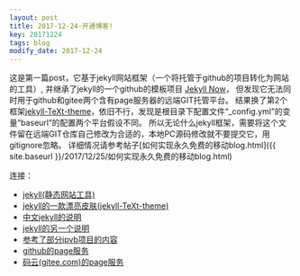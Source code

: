 ```yaml
---
layout: post
title: 2017-12-24-开通博客!
key: 20171224
tags: blog
modify_date: 2017-12-24
---
```


这是第一篇post，它基于jekyll网站框架（一个将托管于github的项目转化为网站的工具）,
并继承了jekyll的一个github的模板项目 [Jekyll Now](https://github.com/barryclark/jekyll-now)，
但发现它无法同时用于github和gitee两个含有page服务器的远端GIT托管平台。
结果换了第2个框架[jekyll-TeXt-theme](https://gitee.com/zcxv/jekyll-TeXt-theme)，依旧不行，发现是根目录下配置文件“_config.yml”的变量“baseurl”的配置两个平台假设不同。
所以无论什么jekyll框架，需要将这个文件留在远端GIT仓库自己修改为合适的，本地PC源码修改就不要提交它，用gitignore忽略。
详细情况请参考帖子[如何实现永久免费的移动blog.html]({{ site.baseurl }}/2017/12/25/如何实现永久免费的移动blog.html)


连接：
* [jekyll(静态网站工具)](http://jekyll.com.cn/docs/home/)
* [jekyll的一款漂亮皮肤(jekyll-TeXt-theme)](https://gitee.com/zcxv/jekyll-TeXt-theme)
* [中文jekyll的说明](http://www.ruanyifeng.com/blog/2012/08/blogging_with_jekyll.html)
* [jekyll的另一个说明](http://dontry.github.io/about/)
* [参考了部分ipvb项目的内容](https://gitee.com/ipvb/ipvb)
* [github的page服务](https://pages.github.com/)
* [码云(gitee.com)的page服务](http://git.mydoc.io/?t=154714)
